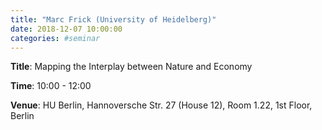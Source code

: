 ```yaml
---
title: "Marc Frick (University of Heidelberg)"
date: 2018-12-07 10:00:00
categories: #seminar
---
```


**Title**: Mapping the Interplay between Nature and Economy  

**Time**: 10:00 - 12:00  

**Venue**: HU Berlin, Hannoversche Str. 27 (House 12), Room 1.22, 1st Floor, Berlin
